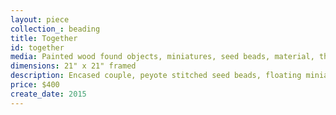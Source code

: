 ```yaml
---
layout: piece
collection_: beading
title: Together
id: together
media: Painted wood found objects, miniatures, seed beads, material, thread
dimensions: 21" x 21" framed
description: Encased couple, peyote stitched seed beads, floating miniatures on layered quilted  fabric matted  in glassed maple frame 2 inches in depth.
price: $400
create_date: 2015
---
```


